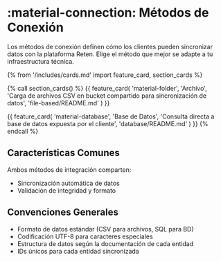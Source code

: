 # :material-connection: Métodos de Conexión

Los métodos de conexión definen cómo los clientes pueden sincronizar datos con la plataforma Reten. Elige el método que mejor se adapte a tu infraestructura técnica.

{% from '/includes/cards.md' import feature_card, section_cards %}

{% call section_cards() %}
{{ feature_card(
    'material-folder',
    'Archivo',
    'Carga de archivos CSV en bucket compartido para sincronización de datos',
    'file-based/README.md'
) }}

{{ feature_card(
    'material-database',
    'Base de Datos',
    'Consulta directa a base de datos expuesta por el cliente',
    'database/README.md'
) }}
{% endcall %}

## Características Comunes

Ambos métodos de integración comparten:

- Sincronización automática de datos
- Validación de integridad y formato

## Convenciones Generales

- Formato de datos estándar (CSV para archivos, SQL para BD)
- Codificación UTF-8 para caracteres especiales
- Estructura de datos según la documentación de cada entidad
- IDs únicos para cada entidad sincronizada
